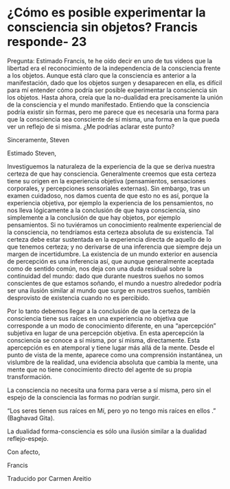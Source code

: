 # ¿Cómo es posible experimentar la consciencia sin objetos? Francis responde- 23

Pregunta: Estimado Francis, te he oído decir en uno de tus videos que la libertad era el reconocimiento de la independencia de la consciencia frente a los objetos. Aunque está claro que la consciencia es anterior a la manifestación, dado que los objetos surgen y desaparecen en ella, es difícil para mí entender cómo podría ser posible experimentar la consciencia sin los objetos. Hasta ahora, creía que la no-dualidad era precisamente la unión de la consciencia y el mundo manifestado. Entiendo que la consciencia podría existir sin formas, pero me parece que es necesaria una forma para que la consciencia sea consciente de sí misma, una forma en la que pueda ver un reflejo de si misma. ¿Me podrías aclarar este punto?

Sinceramente, Steven

Estimado Steven,

Investiguemos la naturaleza de la experiencia de la que se deriva nuestra certeza de que hay consciencia. Generalmente creemos que esta certeza tiene su origen en la experiencia objetiva (pensamientos, sensaciones corporales, y percepciones sensoriales externas). Sin embargo, tras un examen cuidadoso, nos damos cuenta de que esto no es así, porque la experiencia objetiva, por ejemplo la experiencia de los pensamientos, no nos lleva lógicamente a la conclusión de que haya consciencia, sino simplemente a la conclusión de que hay objetos, por ejemplo pensamientos. Si no tuviéramos un conocimiento realmente experiencial de la consciencia, no tendríamos esta certeza absoluta de su existencia. Tal certeza debe estar sustentada en la experiencia directa de aquello de lo que tenemos certeza; y no derivarse de una inferencia que siempre deja un margen de incertidumbre. La existencia de un mundo exterior en ausencia de percepción es una inferencia así, que aunque generalmente aceptada como de sentido común, nos deja con una duda residual sobre la continuidad del mundo: dado que durante nuestros sueños no somos conscientes de que estamos soñando, el mundo a nuestro alrededor podría ser una ilusión similar al mundo que surge en nuestros sueños, también desprovisto de existencia cuando no es percibido.

Por lo tanto debemos llegar a la conclusión de que la certeza de la consciencia tiene sus raíces en una experiencia no objetiva que corresponde a un modo de conocimiento diferente, en una “apercepción” subjetiva en lugar de una percepción objetiva. En esta apercepción la consciencia se conoce a sí misma, por sí misma, directamente. Esta apercepción es en atemporal y tiene lugar más allá de la mente. Desde el punto de vista de la mente, aparece como una comprensión instantánea, un vislumbre de la realidad, una evidencia absoluta que cambia la mente, una mente que no tiene conocimiento directo del agente de su propia transformación.

La consciencia no necesita una forma para verse a sí misma, pero sin el espejo de la consciencia las formas no podrían surgir.

“Los seres tienen sus raíces en Mí, pero yo no tengo mis raíces en ellos .” (Baghavad Gita).

La dualidad forma-consciencia es sólo una ilusión similar a la dualidad reflejo-espejo.

Con afecto, 

Francis

Traducido por Carmen Areitio

